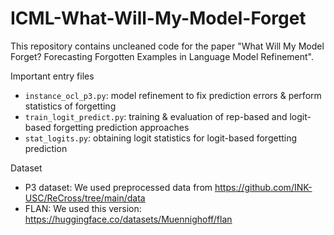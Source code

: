 # ICML-What-Will-My-Model-Forget

This repository contains uncleaned code for the paper "What Will My Model Forget?
Forecasting Forgotten Examples in Language Model Refinement".

Important entry files

- `instance_ocl_p3.py`: model refinement to fix prediction errors & perform statistics of forgetting
- `train_logit_predict.py`: training & evaluation of rep-based and logit-based forgetting prediction approaches
- `stat_logits.py`: obtaining logit statistics for logit-based forgetting prediction 

Dataset

- P3 dataset: We used preprocessed data from https://github.com/INK-USC/ReCross/tree/main/data
- FLAN: We used this version: https://huggingface.co/datasets/Muennighoff/flan


